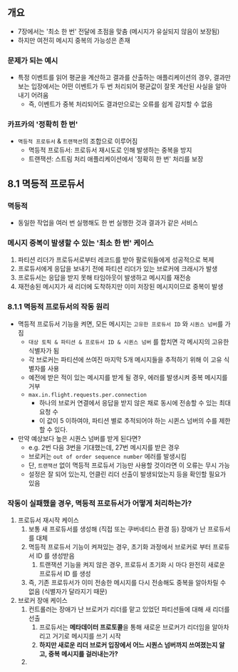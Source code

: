 ## 개요

- 7장에서는 '최소 한 번' 전달에 초점을 맞춤 (메시지가 유실되지 않음이 보장됨)
- 하지만 여전히 메시지 중복의 가능성은 존재

### 문제가 되는 예시

- 특정 이벤트를 읽어 평균을 계산하고 결과를 산출하는 애플리케이션의 경우, 결과만 보는 입장에서는 어떤 이벤트가 두 번 처리되어 평균값이 잘못 계산된 사실을 알아내기 어려움
    - 즉, 이벤트가 중복 처리되어도 결과만으로는 오류를 쉽게 감지할 수 없음

### 카프카의 '정확히 한 번'

- `멱등적 프로듀서` & `트랜잭션`의 조합으로 이루어짐
    - 멱등적 프로듀서: 프로듀서 재시도로 인해 발생하는 중복을 방지
    - 트랜잭션: 스트림 처리 애플리케이션에서 '정확히 한 번' 처리를 보장

## 8.1 멱등적 프로듀서

### 멱등적

- 동일한 작업을 여러 번 실행해도 한 번 실행한 것과 결과가 같은 서비스

### 메시지 중복이 발생할 수 있는 '최소 한 번' 케이스

1. 파티션 리더가 프로듀서로부터 레코드를 받아 팔로워들에게 성공적으로 복제
2. 프로듀서에게 응답을 보내기 전에 파티션 리더가 있는 브로커에 크래시가 발생
3. 프로듀서는 응답을 받지 못해 타임아웃이 발생하고 메시지를 재전송
4. 재전송된 메시지가 새 리더에 도착하지만 이미 저장된 메시지이므로 중복이 발생

### 8.1.1 멱등적 프로듀서의 작동 원리

- 멱등적 프로듀서 기능을 켜면, 모든 메시지는 `고유한 프로듀서 ID` 와 `시퀀스 넘버`를 가짐
    - `대상 토픽 & 파티션 & 프로듀서 ID & 시퀸스 넘버` 를 합치면 각 메시지의 고유한 식별자가 됨
    - 각 브로커는 파티션에 쓰여진 마지막 5개 메시지들을 추적하기 위해 이 고유 식별자를 사용
    - 예전에 받은 적이 있는 메시지를 받게 될 경우, 에러를 발생시켜 중복 메시지를 거부
    - `max.in.flight.requests.per.connection`
        - 하나의 브로커 연결에서 응답을 받지 않은 채로 동시에 전송할 수 있는 최대 요청 수
        - 이 값이 5 이하여야, 파티션 별로 추적되어야 하는 시퀸스 넘버의 수를 제한할 수 있다.
- 만약 예상보다 높은 시퀀스 넘버를 받게 된다면?
    - e.g. 2번 다음 3번을 기대했는데, 27번 메시지를 받은 경우
    - 브로커는 `out of order sequence number` 에러를 발생시킴
    - 단, `트랜잭션` 없이 멱등적 프로듀서 기능만 사용할 것이라면 이 오류는 무시 가능
    - 설정은 잘 되어 있는지, 언클린 리더 선출이 발생되었는지 등을 확인할 필요가 있음

### 작동이 실패했을 경우, 멱등적 프로듀서가 어떻게 처리하는가?

1. 프로듀서 재시작 케이스
    1. 보통 새 프로듀서를 생성해 (직접 또는 쿠버네티스 환경 등) 장애가 난 프로듀서를 대체
    2. 멱등적 프로듀서 기능이 켜져있는 경우, 초기화 과정에서 브로커로 부터 프로듀서 ID 를 생성받음
        1. 트랜잭션 기능을 켜지 않은 경우, 프로듀서 초기화 시 마다 완전히 새로운 프로듀서 ID 를 생성
    3. 즉, 기존 프로듀서가 이미 전송한 메시지를 다시 전송해도 중복을 알아차릴 수 없음 (식별자가 달라지기 때문)
2. 브로커 장애 케이스
    1. 컨트롤러는 장애가 난 브로커가 리더를 맡고 있었던 파티션들에 대해 새 리더를 선출
        1. 프로듀서는 **메타데이터 프로토콜**을 통해 새로운 브로커가 리더임을 알아차리고 거기로 메시지를 쓰기 시작
        2. **하지만 새로운 리더 브로커 입장에서 어느 시퀀스 넘버까지 쓰여졌는지 알고, 중복 메시지를 걸러내는가?**
    2.